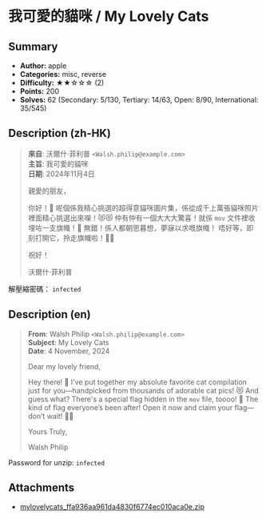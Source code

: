 我可愛的貓咪 / My Lovely Cats
===

## Summary

* **Author:** apple
* **Categories:** misc, reverse
* **Difficulty:** ★★☆☆☆ (2)
* **Points:** 200
* **Solves:** 62 (Secondary: 5/130, Tertiary: 14/63, Open: 8/90, International: 35/545)

## Description (zh-HK)

> **來自**: 沃爾什·菲利普 `<Walsh.philip@example.com>` \
> **主旨**: 我可愛的貓咪 \
> **日期**: 2024年11月4日
>
> 親愛的朋友，
>
> 你好！🐾 呢個係我精心挑選的超得意貓咪圖片集，係從成千上萬張貓咪照片裡面精心挑選出來㗎！😻😻 仲有仲有一個大大大驚喜！就係 `mov` 文件裡收埋咗一支旗幟！🚩 無錯！係人都朝思暮想，夢寐以求嘅旗幟！ 唔好等，即刻打開它，拎走旗幟啦！🚀🎯
>
> 祝好！
>
> 沃爾什·菲利普


解壓縮密碼： `infected`

## Description (en)

> **From**: Walsh Philip `<Walsh.philip@example.com>` \
> **Subject**: My Lovely Cats \
> **Date**: 4 November, 2024
>
> Dear my lovely friend,
>
> Hey there! 🐾 I've put together my absolute favorite cat compilation just for you—handpicked from thousands of adorable cat pics! 😻 And guess what? There's a special flag hidden in the `mov` file, toooo! 🚩 The kind of flag everyone’s been after! Open it now and claim your flag—don’t wait! 🚀🎯
>
> Yours Truly,
>
> Walsh Philip


Password for unzip: `infected`

## Attachments

- [mylovelycats_ffa936aa961da4830f6774ec010aca0e.zip](https://github.com/blackb6a/hkcert-ctf-2024-challenges/releases/download/v1.0.0/mylovelycats_ffa936aa961da4830f6774ec010aca0e.zip)




